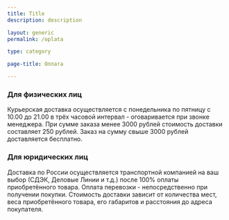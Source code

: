 ```yaml
---
title: Title
description: description

layout: generic
permalink: /oplata

type: category

page-title: Оплата

---
```

### Для физических лиц

Курьерская доставка осуществляется с понедельника по пятницу с 10.00 до 21.00 в трёх часовой интервал - оговаривается при звонке менеджера. При сумме заказа менее 3000 рублей стоимость доставки составляет 250 рублей.
Заказ на сумму свыше 3000 рублей доставляется бесплатно.

### Для юридических лиц

Доставка по России осуществляется транспортной компанией на ваш выбор (СДЭК, Деловые Линии и т.д.) после 100% оплаты приобретённого товара. Оплата перевозки - непосредственно при получении покупки. Стоимость доставки зависит от количества мест, веса приобретённого товара, его габаритов и расстояния до адреса покупателя.